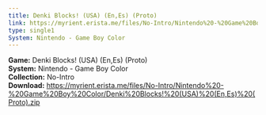 ```yaml
---
title: Denki Blocks! (USA) (En,Es) (Proto)
link: https://myrient.erista.me/files/No-Intro/Nintendo%20-%20Game%20Boy%20Color/Denki%20Blocks!%20(USA)%20(En,Es)%20(Proto).zip
type: single1
System: Nintendo - Game Boy Color
---
```

<b>Game:</b> Denki Blocks! (USA) (En,Es) (Proto)<br>
<b>System:</b> Nintendo - Game Boy Color<br>
<b>Collection:</b> No-Intro<br>
<b>Download:</b> https://myrient.erista.me/files/No-Intro/Nintendo%20-%20Game%20Boy%20Color/Denki%20Blocks!%20(USA)%20(En,Es)%20(Proto).zip